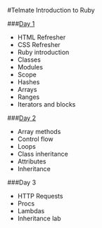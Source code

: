 #Telmate Introduction to Ruby

###[Day 1](day_1/)
- HTML Refresher
- CSS Refresher
- Ruby introduction
- Classes
- Modules
- Scope
- Hashes
- Arrays
- Ranges
- Iterators and blocks

###[Day 2](day_2/)
- Array methods
- Control flow
- Loops
- Class inheritance
- Attributes
- Inheritance

###Day 3
- HTTP Requests
- Procs
- Lambdas
- Inheritance lab